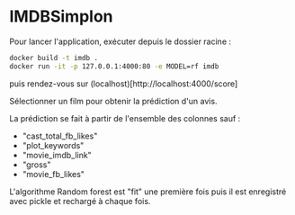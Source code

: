 # IMDBSimplon
Pour lancer l'application, exécuter depuis le dossier racine :
```bat
docker build -t imdb .
docker run -it -p 127.0.0.1:4000:80 -e MODEL=rf imdb
```

puis rendez-vous sur (localhost)[http://localhost:4000/score]

Sélectionner un film pour obtenir la prédiction d'un avis.

La prédiction se fait à partir de l'ensemble des colonnes sauf :
- "cast_total_fb_likes"
- "plot_keywords"
- "movie_imdb_link"
- "gross"
- "movie_fb_likes"

L'algorithme Random forest est "fit" une première fois puis il est enregistré avec pickle et rechargé à chaque fois.
